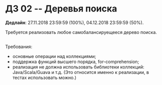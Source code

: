 # ДЗ 02 -- Деревья поиска

**Дедлайн**: 27.11.2018 23:59:59 (100%), 04.12.2018 23:59:59 (50%).

Требуется реализовать любое самобалансируещееся дерево поиска.

##
Требования:
* основные операции над коллекциями;
* поддержка функций высшего порядка, for-comprehension;
* реализация не должна использовать библиотеки коллекций: Java/Scala/Guava и т.д. (Это относится именно к реализации, в тестах использовать можно.)
